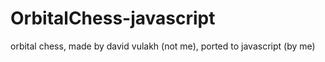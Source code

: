 # OrbitalChess-javascript
orbital chess, made by david vulakh (not me), ported to javascript (by me)
